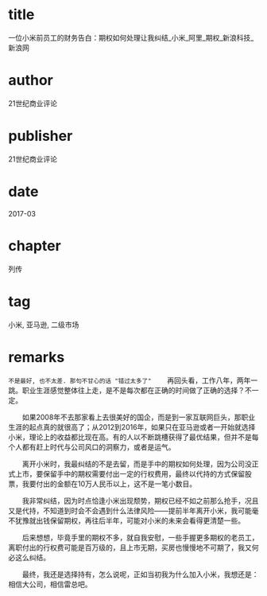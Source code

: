 # title
一位小米前员工的财务告白：期权如何处理让我纠结_小米_阿里_期权_新浪科技_新浪网

# author
21世纪商业评论

# publisher
21世纪商业评论

# date
2017-03

# chapter
列传

# tag
小米, 亚马逊, 二级市场

# remarks
`不是最好, 也不太差. 那句不甘心的话 "错过太多了"`
　　再回头看，工作八年，两年一跳。职业生涯感觉整体往上走，是不是每次都在正确的时间做了正确的选择？不一定。

　　如果2008年不去那家看上去很美好的国企，而是到一家互联网巨头，那职业生涯的起点真的就很高了；从2012到2016年，如果只在亚马逊或者一开始就选择小米，理论上的收益都比现在高。有的人以不断跳槽获得了最优结果，但并不是每个人都有赶上时代与公司风口的洞察力，或者是运气。

　　离开小米时，我最纠结的不是去留，而是手中的期权如何处理，因为公司没正式上市，要保留手中的期权需要付出一定的行权费用，最终以代持的方式保留股票，我要付出的金额在10万人民币以上，这不是一笔小数目。


　　我非常纠结，因为时点恰逢小米出现颓势，期权已经不如之前那么抢手，况且又是代持，不知道到时会不会遇到什么法律风险——提前半年离开小米，我可能毫不犹豫就出钱保留期权，再往后半年，可能对小米的未来会看得更清楚一些。

　　后来想想，毕竟手里的期权不多，就自我安慰，一些手握更多期权的老员工，离职付出的行权费可能是百万级的，且上市无期，买房也慢慢地不可期了，我又何必这么纠结。

　　最终，我还是选择持有，怎么说呢，正如当初我为什么加入小米，我想还是：相信大公司，相信雷总吧。
